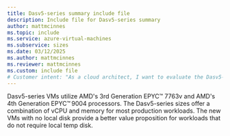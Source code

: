 ```yaml
---
title: Dasv5-series summary include file
description: Include file for Dasv5-series summary
author: mattmcinnes
ms.topic: include
ms.service: azure-virtual-machines
ms.subservice: sizes
ms.date: 03/12/2025
ms.author: mattmcinnes
ms.reviewer: mattmcinnes
ms.custom: include file
# Customer intent: "As a cloud architect, I want to evaluate the Dasv5-series virtual machines, so that I can determine if their specifications meet the performance and cost requirements of my production workloads."
---
```

Dasv5-series VMs utilize AMD's 3rd Generation EPYC™ 7763v and AMD's 4th Generation EPYC™ 9004 processors. The Dasv5-series sizes offer a combination of vCPU and memory for most production workloads. The new VMs with no local disk provide a better value proposition for workloads that do not require local temp disk.
